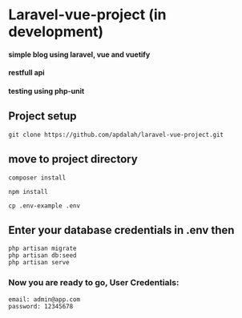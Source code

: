 # Laravel-vue-project (in development)

#### simple blog using laravel, vue and vuetify
#### restfull api 
#### testing using php-unit 

## Project setup
```
git clone https://github.com/apdalah/laravel-vue-project.git
```
## move to project directory
```
composer install

npm install

cp .env-example .env
```
## Enter your database credentials in .env then

```
php artisan migrate
php artisan db:seed
php artisan serve
```

### Now you are ready to go,  User Credentials: 
```
email: admin@app.com
password: 12345678
```

